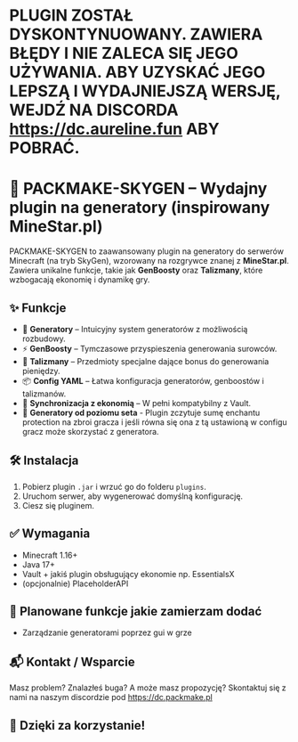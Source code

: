 # PLUGIN ZOSTAŁ DYSKONTYNUOWANY. ZAWIERA BŁĘDY I NIE ZALECA SIĘ JEGO UŻYWANIA. ABY UZYSKAĆ JEGO LEPSZĄ I WYDAJNIEJSZĄ WERSJĘ, WEJDŹ NA DISCORDA https://dc.aureline.fun ABY POBRAĆ.

# 🌌 PACKMAKE-SKYGEN – Wydajny plugin na generatory (inspirowany MineStar.pl)

PACKMAKE-SKYGEN to zaawansowany plugin na generatory do serwerów Minecraft (na tryb SkyGen), wzorowany na rozgrywce znanej z **MineStar.pl**. Zawiera unikalne funkcje, takie jak **GenBoosty** oraz **Talizmany**, które wzbogacają ekonomię i dynamikę gry.

## ✨ Funkcje

- 🔨 **Generatory** – Intuicyjny system generatorów z możliwością rozbudowy.
- ⚡ **GenBoosty** – Tymczasowe przyspieszenia generowania surowców.
- 🔮 **Talizmany** – Przedmioty specjalne dające bonus do generowania pieniędzy.
- 📦 **Config YAML** – Łatwa konfiguracja generatorów, genboostów i talizmanów.
- 🔄 **Synchronizacja z ekonomią** – W pełni kompatybilny z Vault.
- 🚀 **Generatory od poziomu seta** - Plugin zczytuje sumę enchantu protection na zbroi gracza i jeśli równa się ona z tą ustawioną w configu gracz może skorzystać z generatora.

## 🛠️ Instalacja

1. Pobierz plugin `.jar` i wrzuć go do folderu `plugins`.
2. Uruchom serwer, aby wygenerować domyślną konfigurację.
3. Ciesz się pluginem.

## ✅ Wymagania
- Minecraft 1.16+
- Java 17+
- Vault + jakiś plugin obsługujący ekonomie np. EssentialsX
- (opcjonalnie) PlaceholderAPI

## 🧩 Planowane funkcje jakie zamierzam dodać
- Zarządzanie generatorami poprzez gui w grze

## 📬 Kontakt / Wsparcie
Masz problem? Znalazłeś buga? A może masz propozycję?
Skontaktuj się z nami na naszym discordzie pod https://dc.packmake.pl

## 💙 Dzięki za korzystanie!


